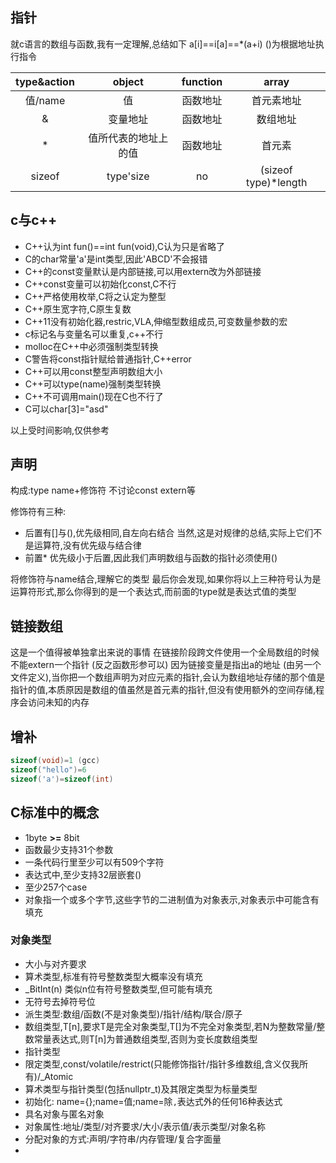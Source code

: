 ## 指针

就c语言的数组与函数,我有一定理解,总结如下
a[i]==i[a]==*(a+i)
()为根据地址执行指令

|type&action|object|function|array|
|:----:|:----:|:----:|:----:|
|值/name|值|函数地址|首元素地址|
|&|变量地址|函数地址|数组地址|
|*|值所代表的地址上的值|函数地址|首元素|
|sizeof|type'size|no|(sizeof type)*length|

## c与c++

- C++认为int fun()==int fun(void),C认为只是省略了
- C的char常量'a'是int类型,因此'ABCD'不会报错
- C++的const变量默认是内部链接,可以用extern改为外部链接
- C++const变量可以初始化const,C不行
- C++严格使用枚举,C将之认定为整型
- C++原生宽字符,C原生复数
- C++11没有初始化器,restric,VLA,伸缩型数组成员,可变数量参数的宏
- c标记名与变量名可以重复,c++不行
- molloc在C++中必须强制类型转换
- C警告将const指针赋给普通指针,C++error
- C++可以用const整型声明数组大小
- C++可以type(name)强制类型转换
- C++不可调用main()现在C也不行了
- C可以char[3]="asd"

以上受时间影响,仅供参考

## 声明

构成:type name+修饰符
不讨论const extern等

修饰符有三种:

- 后置有[]与(),优先级相同,自左向右结合
当然,这是对规律的总结,实际上它们不是运算符,没有优先级与结合律
- 前置* 优先级小于后置,因此我们声明数组与函数的指针必须使用()

将修饰符与name结合,理解它的类型
最后你会发现,如果你将以上三种符号认为是运算符形式,那么你得到的是一个表达式,而前面的type就是表达式值的类型

## 链接数组

这是一个值得被单独拿出来说的事情
在链接阶段跨文件使用一个全局数组的时候
不能extern一个指针 (反之函数形参可以)
因为链接变量是指出a的地址 (由另一个文件定义),当你把一个数组声明为对应元素的指针,会认为数组地址存储的那个值是指针的值,本质原因是数组的值虽然是首元素的指针,但没有使用额外的空间存储,程序会访问未知的内存

## 增补

```C
sizeof(void)=1 (gcc)
sizeof("hello")=6
sizeof('a')=sizeof(int)
```

## C标准中的概念

- 1byte **>=** 8bit
- 函数最少支持31个参数
- 一条代码行里至少可以有509个字符
- 表达式中,至少支持32层嵌套()
- 至少257个case
- 对象指一个或多个字节,这些字节的二进制值为对象表示,对象表示中可能含有填充

### 对象类型

- 大小与对齐要求
- 算术类型,标准有符号整数类型大概率没有填充
- _BitInt(n) 类似n位有符号整数类型,但可能有填充
- 无符号去掉符号位
- 派生类型:数组/函数(不是对象类型)/指针/结构/联合/原子
- 数组类型,T[n],要求T是完全对象类型,T[]为不完全对象类型,若N为整数常量/整数常量表达式,则T[n]为普通数组类型,否则为变长度数组类型
- 指针类型
- 限定类型,const/volatile/restrict(只能修饰指针/指针多维数组,含义仅我所有)/_Atomic
- 算术类型与指针类型(包括nullptr_t)及其限定类型为标量类型
- 初始化: name={};name=值;name=除`,`表达式外的任何16种表达式
- 具名对象与匿名对象
- 对象属性:地址/类型/对齐要求/大小/表示值/表示类型/对象名称
- 分配对象的方式:声明/字符串/内存管理/复合字面量
- 